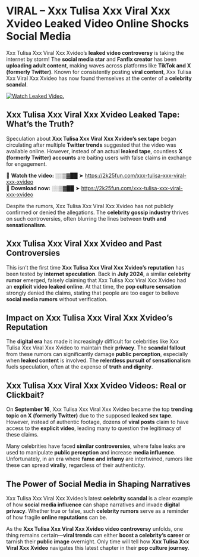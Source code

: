 # VIRAL – Xxx Tulisa Xxx Viral Xxx Xvideo Leaked Video Online Shocks Social Media 

Xxx Tulisa Xxx Viral Xxx Xvideo’s **leaked video controversy** is taking the internet by storm! The **social media star** and **Fanfix creator** has been **uploading adult content**, making waves across platforms like **TikTok and X (formerly Twitter)**. Known for consistently posting **viral content**, Xxx Tulisa Xxx Viral Xxx Xvideo has now found themselves at the center of a **celebrity scandal**.  

[![Watch Leaked Video.](https://miro.medium.com/v2/resize:fit:828/format:webp/1*cilzJN44JGOrTw9NJCrNHA.gif "Watch Leaked Video")](https://2k25fun.com/xxx-tulisa-xxx-viral-xxx-xvideo)

## **Xxx Tulisa Xxx Viral Xxx Xvideo Leaked Tape: What’s the Truth?**  
Speculation about **Xxx Tulisa Xxx Viral Xxx Xvideo’s sex tape** began circulating after multiple **Twitter trends** suggested that the video was available online. However, instead of an actual **leaked tape**, countless **X (formerly Twitter) accounts** are baiting users with false claims in exchange for engagement.  

🔹 **Watch the video:** ░░▒▓██ ➤ https://2k25fun.com/xxx-tulisa-xxx-viral-xxx-xvideo  
🔹 **Download now:** ░░▒▓██ ➤ https://2k25fun.com/xxx-tulisa-xxx-viral-xxx-xvideo  

Despite the rumors, Xxx Tulisa Xxx Viral Xxx Xvideo has not publicly confirmed or denied the allegations. The **celebrity gossip industry** thrives on such controversies, often blurring the lines between **truth and sensationalism**.  

## **Xxx Tulisa Xxx Viral Xxx Xvideo and Past Controversies**  
This isn’t the first time **Xxx Tulisa Xxx Viral Xxx Xvideo’s reputation** has been tested by **internet speculation**. Back in **July 2024**, a similar **celebrity rumor** emerged, falsely claiming that Xxx Tulisa Xxx Viral Xxx Xvideo had an **explicit video leaked online**. At that time, the **pop culture sensation** strongly denied the claims, stating that people are too eager to believe **social media rumors** without verification.  

## **Impact on Xxx Tulisa Xxx Viral Xxx Xvideo’s Reputation**  
The **digital era** has made it increasingly difficult for celebrities like Xxx Tulisa Xxx Viral Xxx Xvideo to maintain their **privacy**. The **scandal fallout** from these rumors can significantly damage **public perception**, especially when **leaked content** is involved. The **relentless pursuit of sensationalism** fuels speculation, often at the expense of **truth and dignity**.  

## **Xxx Tulisa Xxx Viral Xxx Xvideo Videos: Real or Clickbait?**  
On **September 16**, Xxx Tulisa Xxx Viral Xxx Xvideo became the top **trending topic on X (formerly Twitter)** due to the supposed **leaked sex tape**. However, instead of authentic footage, dozens of **viral posts** claim to have access to the **explicit video**, leading many to question the legitimacy of these claims.  

Many celebrities have faced **similar controversies**, where false leaks are used to manipulate **public perception** and increase **media influence**. Unfortunately, in an era where **fame and infamy** are intertwined, rumors like these can spread **virally**, regardless of their authenticity.  

## **The Power of Social Media in Shaping Narratives**  
Xxx Tulisa Xxx Viral Xxx Xvideo’s latest **celebrity scandal** is a clear example of how **social media influence** can shape narratives and invade **digital privacy**. Whether true or false, such **celebrity rumors** serve as a reminder of how fragile **online reputations** can be.  

As the **Xxx Tulisa Xxx Viral Xxx Xvideo video controversy** unfolds, one thing remains certain—**viral trends** can either **boost a celebrity’s career** or tarnish their **public image** overnight. Only time will tell how **Xxx Tulisa Xxx Viral Xxx Xvideo** navigates this latest chapter in their **pop culture journey**. 